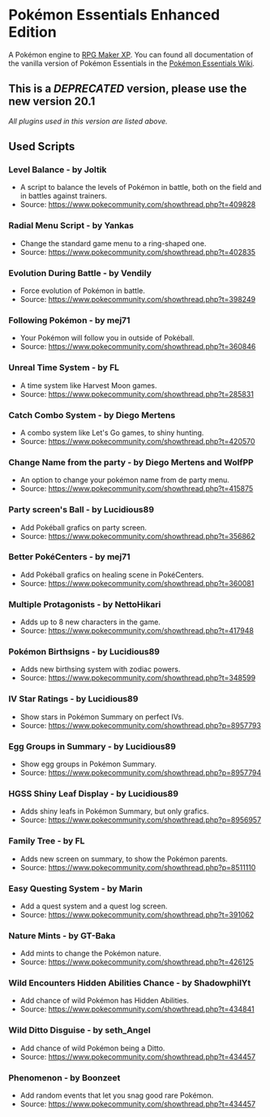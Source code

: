 # Pokémon Essentials Enhanced Edition
A Pokémon engine to [RPG Maker XP](https://store.steampowered.com/app/235900/RPG_Maker_XP/). You can found all documentation of the vanilla version of Pokémon Essentials in the [Pokémon Essentials Wiki](https://essentialsdocs.fandom.com/wiki/Essentials_Docs_Wiki).

## This is a *DEPRECATED* version, please use the new version 20.1 

_All plugins used in this version are listed above._

## Used Scripts

### Level Balance - by Joltik
* A script to balance the levels of Pokémon in battle, both on the field and in battles against trainers.
* Source: https://www.pokecommunity.com/showthread.php?t=409828

### Radial Menu Script - by Yankas
* Change the standard game menu to a ring-shaped one.
* Source: https://www.pokecommunity.com/showthread.php?t=402835

### Evolution During Battle - by Vendily
* Force evolution of Pokémon in battle.
* Source: https://www.pokecommunity.com/showthread.php?t=398249

### Following Pokémon - by mej71
* Your Pokémon will follow you in outside of Pokéball.
* Source: https://www.pokecommunity.com/showthread.php?t=360846

### Unreal Time System - by FL
* A time system like Harvest Moon games.
* Source: https://www.pokecommunity.com/showthread.php?t=285831

### Catch Combo System - by Diego Mertens
* A combo system like Let's Go games, to shiny hunting.
* Source: https://www.pokecommunity.com/showthread.php?t=420570

### Change Name from the party - by Diego Mertens and WolfPP
* An option to change your pokémon name from de party menu.
* Source: https://www.pokecommunity.com/showthread.php?t=415875

### Party screen's Ball - by Lucidious89
* Add Pokéball grafics on party screen.
* Source: https://www.pokecommunity.com/showthread.php?t=356862

### Better PokéCenters - by mej71
* Add Pokéball grafics on healing scene in PokéCenters.
* Source: https://www.pokecommunity.com/showthread.php?t=360081

### Multiple Protagonists - by NettoHikari
* Adds up to 8 new characters in the game.
* Source: https://www.pokecommunity.com/showthread.php?t=417948

### Pokémon Birthsigns - by Lucidious89
* Adds new birthsing system with zodiac powers.
* Source: https://www.pokecommunity.com/showthread.php?t=348599

### IV Star Ratings - by Lucidious89
* Show stars in Pokémon Summary on perfect IVs.
* Source: https://www.pokecommunity.com/showthread.php?p=8957793

### Egg Groups in Summary - by Lucidious89
* Show egg groups in Pokémon Summary.
* Source: https://www.pokecommunity.com/showthread.php?p=8957794

### HGSS Shiny Leaf Display - by Lucidious89
* Adds shiny leafs in Pokémon Summary, but only grafics.
* Source: https://www.pokecommunity.com/showthread.php?p=8956957

### Family Tree - by FL
* Adds new screen on summary, to show the Pokémon parents.
* Source: https://www.pokecommunity.com/showthread.php?p=8511110

### Easy Questing System - by Marin
* Add a quest system and a quest log screen.
* Source: https://www.pokecommunity.com/showthread.php?t=391062

### Nature Mints - by GT-Baka
* Add mints to change the Pokémon nature.
* Source: https://www.pokecommunity.com/showthread.php?t=426125

### Wild Encounters Hidden Abilities Chance - by ShadowphilYt
* Add chance of wild Pokémon has Hidden Abilities.
* Source: https://www.pokecommunity.com/showthread.php?t=434841

### Wild Ditto Disguise - by seth_Angel
* Add chance of wild Pokémon being a Ditto.
* Source: https://www.pokecommunity.com/showthread.php?t=434457

### Phenomenon - by Boonzeet
* Add random events that let you snag good rare Pokémon.
* Source: https://www.pokecommunity.com/showthread.php?t=434457
